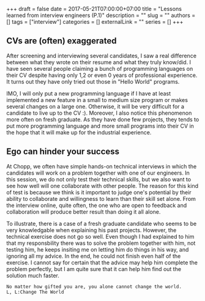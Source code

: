 +++ 
draft = false
date = 2017-05-21T07:00:00+07:00
title = "Lessons learned from interview engineers (P.1)"
description = ""
slug = ""
authors = []
tags = ["interview"]
categories = []
externalLink = ""
series = []
+++

## CVs are (often) exaggerated
After screening and interviewing several candidates, I saw a real difference between what they wrote on their resume and what they truly know/did. I have seen several people claiming a bunch of programming languages on their CV despite having only 1,2 or even 0 years of professional experience. It turns out they have only tried out those in "Hello World" programs.

IMO, I will only put a new programming language if I have at least implemented a new feature in a small to medium size program or makes several changes on a large one. Otherwise, it will be very difficult for a candidate to live up to the CV :). Moreover, I also notice this phenomenon more often on fresh graduate. As they have done few projects, they tends to put more programming language and more small programs into their CV in the hope that it will make up for the industrial experience.
## Ego can hinder your success
At Chopp, we often have simple hands-on technical interviews in which the candidates will work on a problem together with one of our engineers. In this session, we do not only test their technical skills, but we also want to see how well will one collaborate with other people. The reason for this kind of test is because we think is it important to judge one's potential by their ability to collaborate and willingness to learn than their skill set alone. From the interview online, quite often, the one who are open to feedback and collaboration will produce better result than doing it all alone.

To illustrate, there is a case of a fresh graduate candidate who seems to be very knowledgable when explaining his past projects. However, the technical exercise does not go so well. Even though I had explained to him that my responsbility there was to solve the problem together with him, not testing him, he keeps insiting me on letting him do things in his way, and ignoring all my advice. In the end, he could not finish even half of the exercise. I cannot say for certain that the advice may help him complete the problem perfectly, but I am quite sure that it can help him find out the solution much faster.

```
No matter how gifted you are, you alone cannot change the world.
L, L:Change The World
```